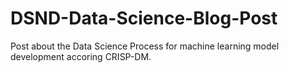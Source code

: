 [//]: # (Image References)

[image1]: ./CRISP_DM.png "CRISP-DM"



# DSND-Data-Science-Blog-Post
Post about the Data Science Process for machine learning model development accoring CRISP-DM.
